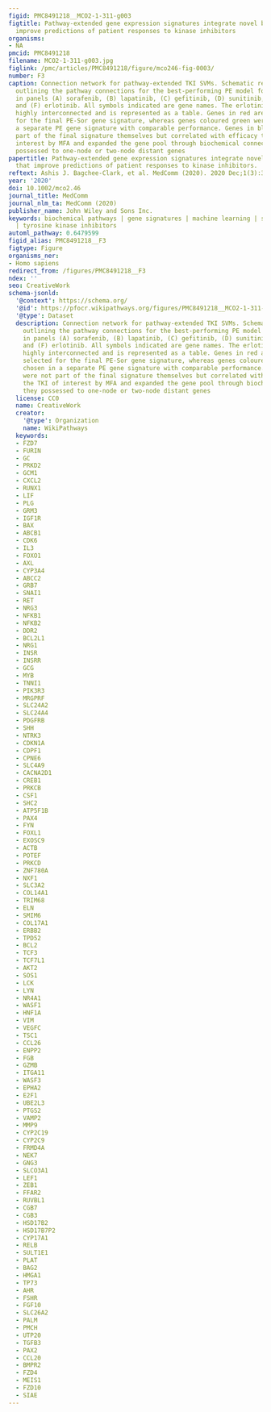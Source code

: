 ```yaml
---
figid: PMC8491218__MCO2-1-311-g003
figtitle: Pathway‐extended gene expression signatures integrate novel biomarkers that
  improve predictions of patient responses to kinase inhibitors
organisms:
- NA
pmcid: PMC8491218
filename: MCO2-1-311-g003.jpg
figlink: /pmc/articles/PMC8491218/figure/mco246-fig-0003/
number: F3
caption: Connection network for pathway‐extended TKI SVMs. Schematic relationships
  outlining the pathway connections for the best‐performing PE model for each drug
  in panels (A) sorafenib, (B) lapatinib, (C) gefitinib, (D) sunitinib, (E) imatinib
  and (F) erlotinib. All symbols indicated are gene names. The erlotinib model was
  highly interconnected and is represented as a table. Genes in red are features selected
  for the final PE‐Sor gene signature, whereas genes coloured green were chosen in
  a separate PE gene signature with comparable performance. Genes in black were not
  part of the final signature themselves but correlated with efficacy to the TKI of
  interest by MFA and expanded the gene pool through biochemical connections they
  possessed to one‐node or two‐node distant genes
papertitle: Pathway‐extended gene expression signatures integrate novel biomarkers
  that improve predictions of patient responses to kinase inhibitors.
reftext: Ashis J. Bagchee‐Clark, et al. MedComm (2020). 2020 Dec;1(3):311-327.
year: '2020'
doi: 10.1002/mco2.46
journal_title: MedComm
journal_nlm_ta: MedComm (2020)
publisher_name: John Wiley and Sons Inc.
keywords: biochemical pathways | gene signatures | machine learning | systems biology
  | tyrosine kinase inhibitors
automl_pathway: 0.6479599
figid_alias: PMC8491218__F3
figtype: Figure
organisms_ner:
- Homo sapiens
redirect_from: /figures/PMC8491218__F3
ndex: ''
seo: CreativeWork
schema-jsonld:
  '@context': https://schema.org/
  '@id': https://pfocr.wikipathways.org/figures/PMC8491218__MCO2-1-311-g003.html
  '@type': Dataset
  description: Connection network for pathway‐extended TKI SVMs. Schematic relationships
    outlining the pathway connections for the best‐performing PE model for each drug
    in panels (A) sorafenib, (B) lapatinib, (C) gefitinib, (D) sunitinib, (E) imatinib
    and (F) erlotinib. All symbols indicated are gene names. The erlotinib model was
    highly interconnected and is represented as a table. Genes in red are features
    selected for the final PE‐Sor gene signature, whereas genes coloured green were
    chosen in a separate PE gene signature with comparable performance. Genes in black
    were not part of the final signature themselves but correlated with efficacy to
    the TKI of interest by MFA and expanded the gene pool through biochemical connections
    they possessed to one‐node or two‐node distant genes
  license: CC0
  name: CreativeWork
  creator:
    '@type': Organization
    name: WikiPathways
  keywords:
  - FZD7
  - FURIN
  - GC
  - PRKD2
  - GCM1
  - CXCL2
  - RUNX1
  - LIF
  - PLG
  - GRM3
  - IGF1R
  - BAX
  - ABCB1
  - CDK6
  - IL3
  - FOXO1
  - AXL
  - CYP3A4
  - ABCC2
  - GRB7
  - SNAI1
  - RET
  - NRG3
  - NFKB1
  - NFKB2
  - DDR2
  - BCL2L1
  - NRG1
  - INSR
  - INSRR
  - GCG
  - MYB
  - TNNI1
  - PIK3R3
  - MRGPRF
  - SLC24A2
  - SLC24A4
  - PDGFRB
  - SHH
  - NTRK3
  - CDKN1A
  - CDPF1
  - CPNE6
  - SLC4A9
  - CACNA2D1
  - CREB1
  - PRKCB
  - CSF1
  - SHC2
  - ATP5F1B
  - PAX4
  - FYN
  - FOXL1
  - EXOSC9
  - ACTB
  - POTEF
  - PRKCD
  - ZNF780A
  - NXF1
  - SLC3A2
  - COL14A1
  - TRIM68
  - ELN
  - SMIM6
  - COL17A1
  - ERBB2
  - TPD52
  - BCL2
  - TCF3
  - TCF7L1
  - AKT2
  - SOS1
  - LCK
  - LYN
  - NR4A1
  - WASF1
  - HNF1A
  - VIM
  - VEGFC
  - TSC1
  - CCL26
  - ENPP2
  - FGB
  - GZMB
  - ITGA11
  - WASF3
  - EPHA2
  - E2F1
  - UBE2L3
  - PTGS2
  - VAMP2
  - MMP9
  - CYP2C19
  - CYP2C9
  - FRMD4A
  - NEK7
  - GNG3
  - SLCO3A1
  - LEF1
  - ZEB1
  - FFAR2
  - RUVBL1
  - CGB7
  - CGB3
  - HSD17B2
  - HSD17B7P2
  - CYP17A1
  - RELB
  - SULT1E1
  - PLAT
  - BAG2
  - HMGA1
  - TP73
  - AHR
  - FSHR
  - FGF10
  - SLC26A2
  - PALM
  - PMCH
  - UTP20
  - TGFB3
  - PAX2
  - CCL20
  - BMPR2
  - FZD4
  - MEIS1
  - FZD10
  - SIAE
---
```

